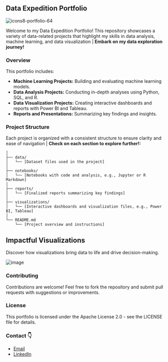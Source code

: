 ## Data Expedition Portfolio
![icons8-portfolio-64](https://github.com/user-attachments/assets/f153dc36-d55f-4c15-ac07-2c566918496a)

Welcome to my Data Expedition Portfolio! This repository showcases a variety of data-related projects that highlight my skills in data analysis, machine learning, and data visualization | **Embark on my data exploration journey!**

### Overview

This portfolio includes:

* **Machine Learning Projects:** Building and evaluating machine learning models.
* **Data Analysis Projects:** Conducting in-depth analyses using Python, SQL, and R.
* **Data Visualization Projects:** Creating interactive dashboards and reports with Power BI and Tableau.
* **Reports and Presentations:** Summarizing key findings and insights.

### Project Structure

Each project is organized with a consistent structure to ensure clarity and ease of navigation | **Check on each section to explore further!:**

```project_name/
│
├── data/
│   └── [Dataset files used in the project]
│
├── notebooks/
│   └── [Notebooks with code and analysis, e.g., Jupyter or R Markdown]
│
├── reports/
│   └── [Finalized reports summarizing key findings]
│
├── visualizations/
│   └── [Interactive dashboards and visualization files, e.g., Power BI, Tableau]
│
└── README.md
    └── [Project overview and instructions]
```    

## Impactful Visualizations

Discover how visualizations bring data to life and drive decision-making.

![image](https://github.com/user-attachments/assets/12662c29-532b-4d0e-ae10-12ac94a6d446)

### Contributing

Contributions are welcome! Feel free to fork the repository and submit pull requests with suggestions or improvements.

### License

This portfolio is licensed under the Apache License 2.0 - see the LICENSE file for details.

### Contact 👇

- [Email](mailto:jaarguga@outlook.com)
- [LinkedIn](https://www.linkedin.com/in/jaarguga/)
